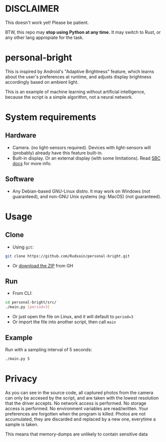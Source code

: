 # DISCLAIMER
This doesn't work yet! Please be patient.

BTW, this repo may **stop using Python at any time.** It may switch to Rust, or any other lang appropiate for the task.

# personal-bright
This is inspired by Android's "Adaptive Brightness" feature, which learns about the user's preferences at runtime, and adjusts display brightness accordingly based on ambient light.

This is an example of machine learning without artificial intelligence, because the script is a simple algorithm, not a neural network.

# System requirements
## Hardware
- Camera. (no light-sensors required). Devices with light-sensors will (probably) already have this feature built-in.
- Built-in display. Or an external display (with some limitations). Read [SBC docs](https://crozzers.github.io/screen_brightness_control/extras/Installing%20On%20Linux.html) for more info.
## Software
- Any Debian-based GNU-Linux distro. It may work on Windows (not guaranteed), and non-GNU Unix systems (eg: MacOS) (not guaranteed).

# Usage
## Clone
- Using `git`:
```sh
git clone https://github.com/Rudxain/personal-bright.git
```
- Or [download the ZIP](https://github.com/Rudxain/personal-bright/archive/refs/heads/main.zip) from GH

## Run
- From CLI:
```sh
cd personal-bright/src/
./main.py [period=3]
```
- Or just open the file on Linux, and it will default to `period=3`
- Or import the file into another script, then call `main`

## Example
Run with a sampling interval of 5 seconds:
```sh
./main.py 5
```

# Privacy
As you can see in the source code, all captured photos from the camera can only be accesed by the script, and are taken with the lowest resolution that the driver accepts. No network access is performed. No storage access is performed. No environment variables are read/written. Your preferences are forgotten when the program is killed. Photos are not accumulated, they are discarded and replaced by a new one, everytime a sample is taken.

This means that memory-dumps are unlikely to contain sensitive data

